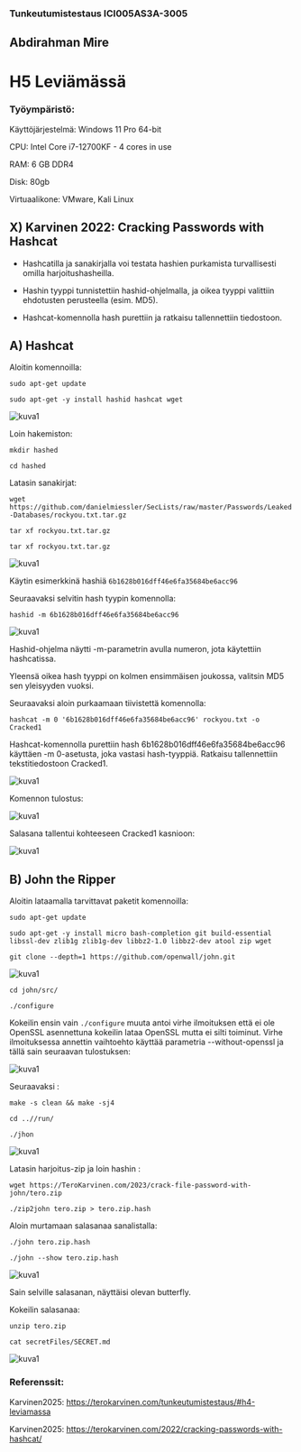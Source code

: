 ### Tunkeutumistestaus ICI005AS3A-3005

## Abdirahman Mire

# H5 Leviämässä

### Työympäristö:

Käyttöjärjestelmä: Windows 11 Pro 64-bit

CPU: Intel Core i7-12700KF - 4 cores in use

RAM: 6 GB DDR4

Disk: 80gb

Virtuaalikone: VMware, Kali Linux

## X) Karvinen 2022: Cracking Passwords with Hashcat

- Hashcatilla ja sanakirjalla voi testata hashien purkamista turvallisesti omilla harjoitushasheilla.

- Hashin tyyppi tunnistettiin hashid-ohjelmalla, ja oikea tyyppi valittiin ehdotusten perusteella (esim. MD5).

- Hashcat-komennolla hash purettiin ja ratkaisu tallennettiin tiedostoon.

## A) Hashcat 

Aloitin komennoilla: 

`sudo apt-get update`

`sudo apt-get -y install hashid hashcat wget`

![kuva1](/H5/kuvat/kuva1.png)

Loin hakemiston: 

`mkdir hashed`

`cd hashed`

Latasin sanakirjat: 

 `wget https://github.com/danielmiessler/SecLists/raw/master/Passwords/Leaked-Databases/rockyou.txt.tar.gz`
 
 `tar xf rockyou.txt.tar.gz`

 `tar xf rockyou.txt.tar.gz`

![kuva1](/H5/kuvat/kuva2.png)

 Käytin esimerkkinä hashiä `6b1628b016dff46e6fa35684be6acc96`
 
 Seuraavaksi selvitin hash tyypin komennolla: 
 
 `hashid -m 6b1628b016dff46e6fa35684be6acc96`

![kuva1](/H5/kuvat/kuva3.png)

Hashid-ohjelma näytti -m-parametrin avulla numeron, jota käytettiin hashcatissa.

Yleensä oikea hash tyyppi on kolmen ensimmäisen joukossa, valitsin MD5 sen yleisyyden vuoksi.


Seuraavaksi aloin purkaamaan tiivistettä komennolla: 

`hashcat -m 0 '6b1628b016dff46e6fa35684be6acc96' rockyou.txt -o Cracked1`

Hashcat-komennolla purettiin hash 6b1628b016dff46e6fa35684be6acc96 käyttäen -m 0-asetusta, joka vastasi hash-tyyppiä. Ratkaisu tallennettiin tekstitiedostoon Cracked1.

![kuva1](/H5/kuvat/kuva4.png)

Komennon tulostus: 

![kuva1](/H5/kuvat/kuva5.png)

Salasana tallentui kohteeseen Cracked1 kasnioon:

![kuva1](/H5/kuvat/kuva6.png)

## B) John the Ripper

Aloitin lataamalla tarvittavat paketit komennoilla: 

`sudo apt-get update`

`sudo apt-get -y install micro bash-completion git build-essential libssl-dev zlib1g zlib1g-dev libbz2-1.0 libbz2-dev atool zip wget`

`git clone --depth=1 https://github.com/openwall/john.git`

![kuva1](/H5/kuvat/kuva7.png)

`cd john/src/`

`./configure`

Kokeilin ensin vain `./configure` muuta antoi virhe ilmoituksen että ei ole OpenSSL asennettuna kokeilin lataa OpenSSL mutta ei silti toiminut. Virhe ilmoituksessa annettin vaihtoehto käyttää parametria --without-openssl ja tällä sain seuraavan tulostuksen:

![kuva1](/H5/kuvat/kuva8.png)

Seuraavaksi :

`make -s clean && make -sj4`

`cd ..//run/`

`./jhon`

![kuva1](/H5/kuvat/kuva9.png)

Latasin harjoitus-zip ja loin hashin :

`wget https://TeroKarvinen.com/2023/crack-file-password-with-john/tero.zip`

`./zip2john tero.zip > tero.zip.hash`

Aloin murtamaan salasanaa sanalistalla: 

`./john tero.zip.hash`

`./john --show tero.zip.hash`

![kuva1](/H5/kuvat/kuva10.png)

Sain selville salasanan, näyttäisi olevan butterfly.

Kokeilin salasanaa: 

`unzip tero.zip`

`cat secretFiles/SECRET.md`

![kuva1](/H5/kuvat/kuva11.png)

### Referenssit:

Karvinen2025: https://terokarvinen.com/tunkeutumistestaus/#h4-leviamassa

Karvinen2025: https://terokarvinen.com/2022/cracking-passwords-with-hashcat/
 
 
